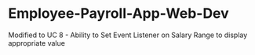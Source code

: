 # Employee-Payroll-App-Web-Dev

Modified to UC 8 - Ability to Set Event Listener on Salary Range to display appropriate value